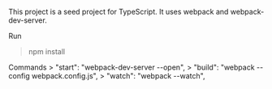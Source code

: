 This project is a seed project for TypeScript.
It uses webpack and webpack-dev-server.

Run 
> npm install

Commands
    > "start": "webpack-dev-server --open",
    > "build": "webpack --config webpack.config.js",
    > "watch": "webpack --watch",